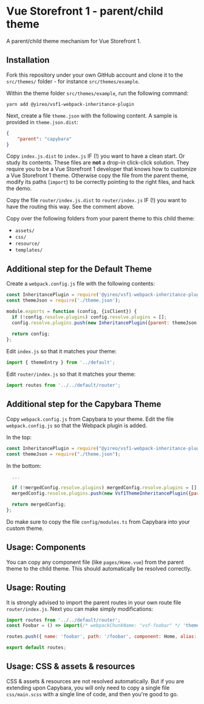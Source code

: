 # Vue Storefront 1 - parent/child theme
A parent/child theme mechanism for Vue Storefront 1.

## Installation
Fork this repository under your own GitHub account and clone it to the `src/themes/` folder - for instance `src/themes/example`.

Within the theme folder `src/themes/example`, run the following command:

    yarn add @yireo/vsf1-webpack-inheritance-plugin

Next, create a file `theme.json` with the following content. A sample is provided in `theme.json.dist`:
```json
{
    "parent": "capybara"
}
```

Copy `index.js.dist` to `index.js` IF (!) you want to have a clean start. Or study its contents. These files are **not** a drop-in click-click solution. They require you to be a Vue Storefront 1 developer that knows how to customize a Vue Storefront 1 theme. Otherwise copy the file from the parent theme, modify its paths (`import`) to be correctly pointing to the right files, and hack the demo.

Copy the file `router/index.js.dist` to `router/index.js` IF (!) you want to have the routing this way. See the comment above.

Copy over the following folders from your parent theme to this child theme:
- `assets/`
- `css/`
- `resource/`
- `templates/`

## Additional step for the Default Theme
Create a `webpack.config.js` file with the following contents:
```js
const InheritancePlugin = require('@yireo/vsf1-webpack-inheritance-plugin');
const themeJson = require('./theme.json');

module.exports = function (config, {isClient}) {
  if (!config.resolve.plugins) config.resolve.plugins = [];
  config.resolve.plugins.push(new InheritancePlugin({parent: themeJson.parent}));
  
  return config;
};
```

Edit `index.js` so that it matches your theme:
```js
import { themeEntry } from '../default';
```

Edit `router/index.js` so that it matches your theme:
```js
import routes from '../../default/router';
```

## Additional step for the Capybara Theme
Copy `webpack.config.js` from Capybara to your theme. Edit the file `webpack.config.js` so that the Webpack plugin is added.

In the top:
```js
const InheritancePlugin = require("@yireo/vsf1-webpack-inheritance-plugin");
const themeJson = require("./theme.json");
```

In the bottom:
```js
  ...

  if (!mergedConfig.resolve.plugins) mergedConfig.resolve.plugins = [];
  mergedConfig.resolve.plugins.push(new Vsf1ThemeInheritancePlugin({parent: themeJson.parent}));

  return mergedConfig;
};
```

Do make sure to copy the file `config/modules.ts` from Capybara into your custom theme.

## Usage: Components
You can copy any component file (like `pages/Home.vue`) from the parent theme to the child theme. This should automatically be resolved correctly.

## Usage: Routing
It is strongly advised to import the parent routes in your own route file `router/index.js`. Next you can make simply modifications:

```js
import routes from '../../default/router';
const Foobar = () => import(/* webpackChunkName: "vsf-foobar" */ 'theme/pages/Foobar.vue')

routes.push({ name: 'foobar', path: '/foobar', component: Home, alias: '/foobar.html' });

export default routes;
```

## Usage: CSS & assets & resources
CSS & assets & resources are not resolved automatically. But if you are extending upon Capybara, you will only need to copy a single file `css/main.scss` with a single line of code, and then you're good to go.

